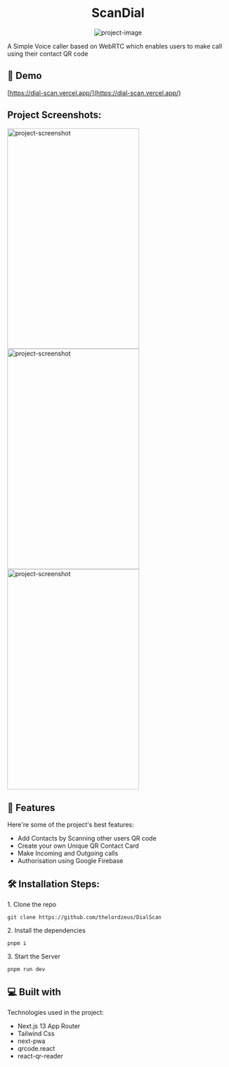 <h1 align="center" id="title">ScanDial</h1>

<p align="center"><img src="https://socialify.git.ci/thelordzeus/DialScan/image?font=Rokkitt&amp;language=1&amp;name=1&amp;owner=1&amp;pattern=Plus&amp;stargazers=1&amp;theme=Dark" alt="project-image"></p>

<p id="description">A Simple Voice caller based on WebRTC which enables users to make call using their contact QR code</p>

<h2>🚀 Demo</h2>

[https://dial-scan.vercel.app/](https://dial-scan.vercel.app/)

<h2>Project Screenshots:</h2>

<img src="https://github.com/thelordzeus/DialScan/assets/87523233/99eabeba-903d-4848-9145-7454a0c378b5" alt="project-screenshot" width="300" height="500/">

<img src="https://github.com/thelordzeus/DialScan/assets/87523233/3fc3f582-ae5a-499d-a735-883be757397f" alt="project-screenshot" width="300" height="500/">

<img src="https://github.com/thelordzeus/DialScan/assets/87523233/5f122a13-7c60-43b0-ad06-d2ad6f08db88" alt="project-screenshot" width="300" height="500/">

  
  
<h2>🧐 Features</h2>

Here're some of the project's best features:

*   Add Contacts by Scanning other users QR code
*   Create your own Unique QR Contact Card
*   Make Incoming and Outgoing calls
*   Authorisation using Google Firebase

<h2>🛠️ Installation Steps:</h2>

<p>1. Clone the repo</p>

```
git clone https://github.com/thelordzeus/DialScan
```

<p>2. Install the dependencies</p>

```
pnpm i 
```

<p>3. Start the Server</p>

```
pnpm run dev 
```

  
  
<h2>💻 Built with</h2>

Technologies used in the project:

*   Next.js 13 App Router
*   Tailwind Css
*   next-pwa
*   qrcode.react
*   react-qr-reader
